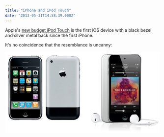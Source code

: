```yaml
---
title: "iPhone and iPod Touch"
date: "2013-05-31T14:58:39.000Z"
---
```


Apple's [new budget iPod Touch](http://www.loopinsight.com/2013/05/30/apple-introduces-new-16gb-ipod-touch/) is the first iOS device with a black bezel and silver metal back since the first iPhone.

It's no coincidence that the resemblance is uncanny:

![](934df08f-bb90-43d3-8382-9e0644de6eeb.jpg)